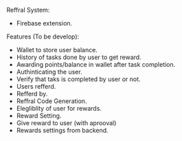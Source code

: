 Reffral System:
- Firebase extension.

Features (To be develop):
- Wallet to store user balance.
- History of tasks done by user to get reward.
- Awarding points/balance in wallet after task completion.
- Authinticating the user.
- Verify that taks is completed by user or not.
- Users refferd.
- Refferd by.
- Reffral Code Generation.
- Elegliblity of user for rewards.
- Reward Setting. 
- Give reward to user (with aprooval)
- Rewards settings from backend.